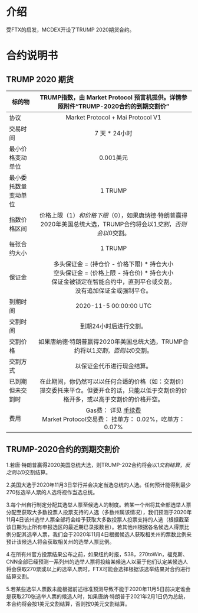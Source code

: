 # 介绍
受FTX的启发，MCDEX开设了TRUMP 2020期货合约。


# 合约说明书

## TRUMP 2020 期货

| 标的物               | TRUMP指数，由 Market Protocol 预言机提供。详情参照附件“TRUMP-2020合约的到期交割价”       | 
| ---------------------|:----------------------------------------------: |
| 协议                 | Market Protocol + Mai Protocol V1 |
| 交易时间             | 7 天 * 24小时        |  
| 最小价格变动单位     | 0.001美元 |   
| 最小委托数量变动单位 | 1 TRUMP |
| 指数价格区间         | 价格上限（$1）和价格下限（$0），如果唐纳德·特朗普赢得2020年美国总统大选，TRUMP合约将会以$1交割，否则会以$0交割。       | 
| 每张合约大小         | 1 TRUMP         |   
| 保证金               | 多头保证金 = (持仓价 - 价格下限) * 持仓大小<br/>空头保证金 = (价格上限 - 持仓价) * 持仓大小<br/>保证金被锁定在智能合约中，直到平仓或交割。<br/>没有追加保证金或强制平仓。     |  
| 到期时间             | 2020-11-5 00:00:00 UTC   |  
| 交割时间             | 到期24小时后进行交割。          |
| 交割价格             | 如果唐纳德·特朗普赢得2020年美国总统大选，TRUMP合约将以$1交割，否则以$0交割。            | 
| 交割方式             | 以保证金代币进行现金结算。      |  
| 已到期但未交割时     | 在此期间，你仍然可以以任何合适的价格（如：交割价）提交委托来平仓。但要开仓的话，只能以低于交割价的价格开多，或以高于交割价的价格开空。 |
| 费用                 | Gas费： 详见 [手续费](/en/general-information.md#fee)  <br>Market Protocol交易费： 挂单方： 0.02%，吃单方： 0.07% |   

## TRUMP-2020合约的到期交割价

1.若唐·特朗普赢得2020美国总统大选，则TRUMP-202合约将会以$1交割结算，反之则以$0交割结算。

2.美国大选于2020年11月3日举行并会决定当选总统的人选。任何预计能得到最少270张选举人票的人选将视作当选总统。

3.每个州自行制定分配其选举人票至候选人的制度。若某一个州将其全部选举人票分配至获取大多数投票人投票支持的人选（多数州属该情况），我们预测于2020年11月4日该州选举人票全部将会给予获取大多数投票人投票支持的人选（根据截至该日期为止所有申报选区的最近期已录报数目）。若其他州根据各名候选人得票比例分配其选举人票，我们会于2020年11月4日根据候选人获取相关州的票数比例来预计该候选人将会获取相关州的选举人票比例。

4.在所有州官方投票结果公布之前，如果纽约时报，538，270toWin，福克斯、CNN全部已经预测一系列州的选举人票将投给某候选人以至于他们认定某候选人将会获取270票或以上的选举人票时，FTX可能会选择根据该选举结果对合约进行结算交割。

5.若某些选举人票数未能根据前述标准预测导致不能于2020年11月5日前决定谁会是获取270张选举人票的候选人时，如果唐纳‧特朗普于2021年2月1日仍为总统，本合约将会按1美元交割结算，否则按0美元交割结算。
